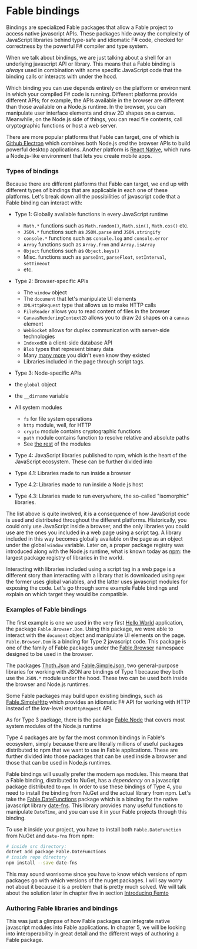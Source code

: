 # Fable bindings

Bindings are specialized Fable packages that allow a Fable project to access native javascript APIs. These packages hide away the complexity of JavaScript libraries behind type-safe and idiomatic F# code, checked for correctness by the powerful F# compiler and type system.

When we talk about bindings, we are just talking about a shell for an underlying javascript API or library. This means that a Fable binding is *always* used in combination with some specific JavaScript code that the binding calls or interacts with under the hood.

Which binding you can use depends entirely on the platform or environment in which your compiled F# code is running. Different platforms provide different APIs; for example, the APIs available in the browser are different than those available on a Node.js runtime. In the browser, you can manipulate user interface elements and draw 2D shapes on a canvas. Meanwhile, on the Node.js side of things, you can read file contents, call cryptographic functions or host a web server.

There are more popular platforms that Fable can target, one of which is [Github Electron](https://electronjs.org/) which combines both Node.js *and* the browser APIs to build powerful desktop applications. Another platform is [React Native](https://facebook.github.io/react-native/), which runs a Node.js-like environment that lets you create mobile apps.

### Types of bindings

Because there are different platforms that Fable can target, we end up with different types of bindings that are applicable in each one of these platforms. Let's break down all the possibilities of javascript code that a Fable binding can interact with:

 - Type 1: Globally available functions in every JavaScript runtime
   - `Math.*` functions such as `Math.random()`, `Math.sin()`, `Math.cos()` etc.
   - `JSON.*` functions such as `JSON.parse` and `JSON.stringify`
   - `console.*` functions such as `console.log` and `console.error`
   - `Array` functions such as `Array.from` and `Array.isArray`
   - `Object` functions such as `Object.keys()`
   - Misc. functions such as `parseInt`, `parseFloat`, `setInterval`, `setTimeout`
   - etc.

 - Type 2: Browser-specific APIs
   - The `window` object
   - The `document` that let's manipulate UI elements
   - `XMLHttpRequest` type that allows us to make HTTP calls
   - `FileReader` allows you to read content of files in the browser
   - `CanvasRenderingContext2D` allows you to draw 2d shapes on a `canvas` element
   - `WebSocket` allows for duplex communication with server-side technologies
   - `IndexedDb` a client-side database API
   - `Blob` types that represent binary data
   - Many [many more](https://developer.mozilla.org/en-US/docs/Web/API) you didn't even know they existed
   - Libraries included in the page through script tags.

 - Type 3: Node-specific APIs
  - the `global` object
  - the `__dirname` variable
  - All system modules
    - `fs` for file system operations
    - `http` module, well, for HTTP
    - `crypto` module contains cryptographic functions
    - `path` module contains function to resolve relative and absolute paths
    - See [the rest](https://nodejs.org/dist/latest/docs/api/) of the modules

 - Type 4: JavaScript libraries published to npm, which is the heart of the JavaScript ecosystem. These can be further divided into
  - Type 4.1: Libraries made to run inside a browser
  - Type 4.2: Libraries made to run inside a Node.js host
  - Type 4.3: Libraries made to run everywhere, the so-called "isomorphic" libraries.

The list above is quite involved, it is a consequence of how JavaScript code is used and distributed throughout the different platforms. Historically, you could only use JavaScript inside a browser, and the only libraries you could use are the ones you included in a web page using a script tag. A library included in this way becomes globally available on the page as an object under the global `window` variable. Later on, a proper package registry was introduced along with the Node.js runtime, what is known today as [npm](https://www.npmjs.com/): the largest package registry of libraries in the world.

Interacting with libraries included using a script tag in a web page is a different story than interacting with a library that is downloaded using `npm`: the former uses global variables, and the latter uses javascript modules for exposing the code.
Let's go through some example Fable bindings and explain on which target they would be compatible.

### Examples of Fable bindings

The first example is one we used in the very first [Hello World](hello-world.md) application, the package `Fable.Browser.Dom`. Using this package, we were able to interact with the `document` object and manipulate UI elements on the page. `Fable.Browser.Dom` is a binding for Type 2 javascript code. This package is one of the family of Fable packages under the [Fable.Browser](https://www.nuget.org/packages?q=Fable.Browser) namespace designed to be used in the browser.

The packages [Thoth.Json](https://github.com/thoth-org/Thoth.Json) and [Fable.SimpleJson](https://github.com/Zaid-Ajaj/Fable.SimpleJson), two general-purpose libraries for working with JSON are bindings of Type 1 because they both use the `JSON.*` module under the hood. These two can be used both inside the browser and Node.js runtimes.

<resolved-image source="/images/fable/type-one.png" />

Some Fable packages may build upon existing bindings, such as [Fable.SimpleHttp](https://github.com/Zaid-Ajaj/Fable.SimpleHttp) which provides an idiomatic F# API for working with HTTP instead of the low-level `XMLHttpRequest` API.

<resolved-image source="/images/fable/type-two.png" />

As for Type 3 package, there is the package [Fable.Node](https://github.com/fable-compiler/fable-node) that covers most system modules of the Node.js runtime

<resolved-image source="/images/fable/type-three.png" />

Type 4 packages are by far the most common bindings in Fable's ecosystem, simply because there are literally millions of useful packages distributed to npm that we want to use in Fable applications. These are further divided into those packages that can be used inside a browser and those that can be used in Node.js runtimes.

<resolved-image source="/images/fable/type-four.png" />

Fable bindings will usually prefer the modern `npm` modules. This means that a Fable binding, distributed to NuGet, has a *dependency* on a javascript package distributed to `npm`. In order to use these bindings of Type 4, you need to install the binding from NuGet and the actual library from npm. Let's take the [Fable.DateFunctions](https://github.com/Zaid-Ajaj/Fable.DateFunctions) package which is a binding for the native javascript library [date-fns](https://date-fns.org/). This library provides many useful functions to manipulate `DateTime`, and you can use it in your Fable projects through this binding.

To use it inside your project, you have to install both `Fable.DateFunction` from NuGet and `date-fns` from npm:

```bash
# inside src directory:
dotnet add package Fable.DateFunctions
# inside repo directory
npm install --save date-fns
```

This may sound worrisome since you have to know which versions of npm packages go with which versions of the nuget packages. I will say worry not about it because it is a problem that is pretty much solved. We will talk about the solution later in chapter five in section [Introducing Femto](../dev-flow/introducing-femto.md)

### Authoring Fable libraries and bindings

This was just a glimpse of how Fable packages can integrate native javascript modules into Fable applications. In chapter 5, we will be looking into interoperability in great detail and the different ways of authoring a Fable package.
